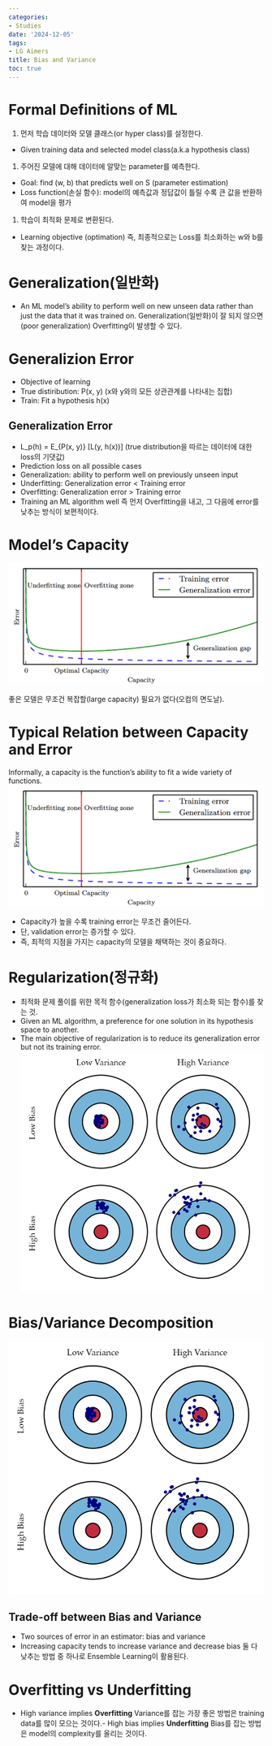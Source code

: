 ```yaml
---
categories:
- Studies
date: '2024-12-05'
tags:
- LG Aimers
title: Bias and Variance
toc: true
---
```



# Formal Definitions of ML
1. 먼저 학습 데이터와 모델 클래스(or hyper class)를 설정한다.
- Given training data and selected model class(a.k.a hypothesis class)
1. 주어진 모델에 대해 데이터에 알맞는 parameter를 예측한다.
- Goal: find (w, b) that predicts well on S (parameter estimation)
- Loss function(손실 함수): model의 예측값과 정답값이 틀릴 수록 큰 값을 반환하여 model을 평가
1. 학습이 최적화 문제로 변환된다.
- Learning objective (optimation)
즉, 최종적으로는 Loss를 최소화하는 w와 b를 찾는 과정이다.
# Generalization(일반화)
- An ML model’s ability to perform well on new unseen data rather than just the data that it was trained on.
Generalization(일반화)이 잘 되지 않으면(poor generalization) Overfitting이 발생할 수 있다.
# Generalizion Error
- Objective of learning
- True distiribution: P(x, y) (x와 y와의 모든 상관관계를 나타내는 집합)
- Train: Fit a hypothesis h(x)

## Generalization Error
- L_p(h) = E_{P(x, y)} [L(y, h(x))] (true distribution을 따르는 데이터에 대한 loss의 기댓값)
- Prediction loss on all possible cases
- Generalization: ability to perform well on previously unseen input
- Underfitting: Generalization error < Training error
- Overfitting: Generalization error > Training error
- Training an ML algorithm well
즉 먼저 Overfitting을 내고, 그 다음에 error를 낮추는 방식이 보편적이다.
# Model’s Capacity
![1. A linear function
2. A quadratic function
3. A polynomial of degree 9](/assets/images/bias_and_variance/image_20241205_090703.png)

좋은 모델은 무조건 복잡할(large capacity) 필요가 없다(오컴의 면도날).
# Typical Relation between Capacity and Error
Informally, a capacity is the function’s ability to fit a wide variety of functions.![](/assets/images/bias_and_variance/image_20241205_090703.png)

- Capacity가 높을 수록 training error는 무조건 줄어든다.
- 단, validation error는 증가할 수 있다.
- 즉, 최적의 지점을 가지는 capacity의 모델을 채택하는 것이 중요하다.

# Regularization(정규화)
- 최적화 문제 풀이를 위한 목적 함수(generalization loss가 최소화 되는 함수)를 찾는 것.
- Given an ML algorithm, a preference for one solution in its hypothesis space to another.
- The main objective of regularization is to reduce its generalization error but not its training error.
![최적의 capacity를 가지는 model을 선정하는 것도 좋지만, 좋은 regularization을 하는 것도 방법이다.](/assets/images/bias_and_variance/image_20241205_090704.png)


# Bias/Variance Decomposition
![](/assets/images/bias_and_variance/image_20241205_090704.png)


## Trade-off between Bias and Variance
- Two sources of error in an estimator: bias and variance
- Increasing capacity tends to increase variance and decrease bias
둘 다 낮추는 방법 중 하나로 Ensemble Learning이 활용된다.
# Overfitting vs Underfitting
- High variance implies **Overfitting**
Variance를 잡는 가장 좋은 방법은 training data를 많이 모으는 것이다.- High bias implies **Underfitting**
Bias를 잡는 방법은 model의 complexity를 올리는 것이다.